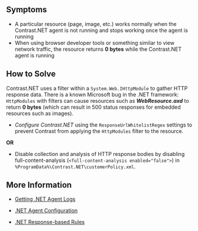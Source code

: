 <!--
title: "A Particular Resource Returns 0 Bytes Under Contrast.NET"
description: "Troubleshooting guide for .NET agent issues"
tags: "troubleshoot zero bytes agent installation .Net"
-->


## Symptoms

* A particular resource (page, image, etc.) works normally when the Contrast.NET agent is not running and stops working once the agent is running
* When using browser developer tools or something similar to view network traffic, the resource returns **0 bytes** while the Contrast.NET agent is running

## How to Solve

Contrast.NET uses a filter within a ```System.Web.IHttpModule``` to gather HTTP response data. There is a known Microsoft bug in the .NET framework: ```HttpModules``` with filters can cause resources such as ***WebResource.axd*** to return **0 bytes** (which can result in 500 status responses for embedded resources such as images).

* *Configure Contrast.NET* using the ```ResponseUrlWhitelistRegex``` settings to prevent Contrast from applying the ```HttpModules``` filter to the resource.

**OR**
 
* Disable collection and analysis of HTTP response bodies by disabling full-content-analysis (```<full-content-analysis enabled="false">```) in ```%ProgramData%\Contrast.NET\customerPolicy.xml```.

## More Information

* [Getting .NET Agent Logs](troubleshooting-net.html#net-logs)

* [.NET Agent Configuration](installation-netconfig.html)

* [.NET Response-based Rules](installation-netpolicy.html#response)

